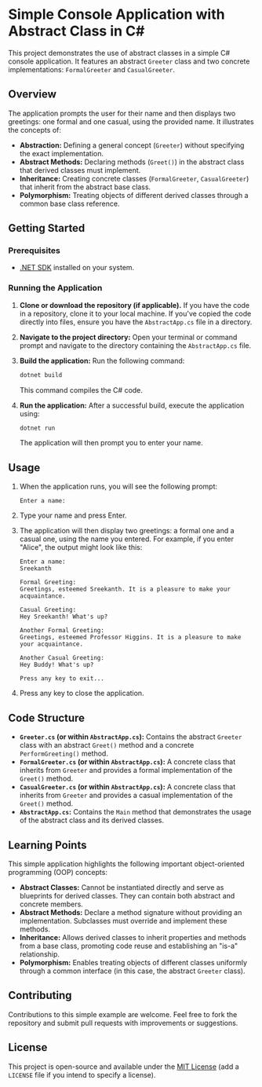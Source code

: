# Simple Console Application with Abstract Class in C#

This project demonstrates the use of abstract classes in a simple C# console application. It features an abstract `Greeter` class and two concrete implementations: `FormalGreeter` and `CasualGreeter`.

## Overview

The application prompts the user for their name and then displays two greetings: one formal and one casual, using the provided name. It illustrates the concepts of:

- **Abstraction:** Defining a general concept (`Greeter`) without specifying the exact implementation.
- **Abstract Methods:** Declaring methods (`Greet()`) in the abstract class that derived classes must implement.
- **Inheritance:** Creating concrete classes (`FormalGreeter`, `CasualGreeter`) that inherit from the abstract base class.
- **Polymorphism:** Treating objects of different derived classes through a common base class reference.

## Getting Started

### Prerequisites

- [.NET SDK](https://dotnet.microsoft.com/download) installed on your system.

### Running the Application

1.  **Clone or download the repository (if applicable).** If you have the code in a repository, clone it to your local machine. If you've copied the code directly into files, ensure you have the `AbstractApp.cs` file in a directory.

2.  **Navigate to the project directory:** Open your terminal or command prompt and navigate to the directory containing the `AbstractApp.cs` file.

3.  **Build the application:** Run the following command:

    ```bash
    dotnet build
    ```

    This command compiles the C# code.

4.  **Run the application:** After a successful build, execute the application using:

    ```bash
    dotnet run
    ```

    The application will then prompt you to enter your name.

## Usage

1.  When the application runs, you will see the following prompt:

    ```
    Enter a name:
    ```

2.  Type your name and press Enter.

3.  The application will then display two greetings: a formal one and a casual one, using the name you entered. For example, if you enter "Alice", the output might look like this:

    ```
    Enter a name:
    Sreekanth

    Formal Greeting:
    Greetings, esteemed Sreekanth. It is a pleasure to make your acquaintance.

    Casual Greeting:
    Hey Sreekanth! What's up?

    Another Formal Greeting:
    Greetings, esteemed Professor Higgins. It is a pleasure to make your acquaintance.

    Another Casual Greeting:
    Hey Buddy! What's up?

    Press any key to exit...
    ```

4.  Press any key to close the application.

## Code Structure

- **`Greeter.cs` (or within `AbstractApp.cs`):** Contains the abstract `Greeter` class with an abstract `Greet()` method and a concrete `PerformGreeting()` method.
- **`FormalGreeter.cs` (or within `AbstractApp.cs`):** A concrete class that inherits from `Greeter` and provides a formal implementation of the `Greet()` method.
- **`CasualGreeter.cs` (or within `AbstractApp.cs`):** A concrete class that inherits from `Greeter` and provides a casual implementation of the `Greet()` method.
- **`AbstractApp.cs`:** Contains the `Main` method that demonstrates the usage of the abstract class and its derived classes.

## Learning Points

This simple application highlights the following important object-oriented programming (OOP) concepts:

- **Abstract Classes:** Cannot be instantiated directly and serve as blueprints for derived classes. They can contain both abstract and concrete members.
- **Abstract Methods:** Declare a method signature without providing an implementation. Subclasses must override and implement these methods.
- **Inheritance:** Allows derived classes to inherit properties and methods from a base class, promoting code reuse and establishing an "is-a" relationship.
- **Polymorphism:** Enables treating objects of different classes uniformly through a common interface (in this case, the abstract `Greeter` class).

## Contributing

Contributions to this simple example are welcome. Feel free to fork the repository and submit pull requests with improvements or suggestions.

## License

This project is open-source and available under the [MIT License](LICENSE) (add a `LICENSE` file if you intend to specify a license).
